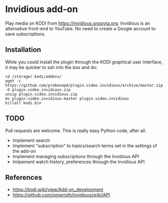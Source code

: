 # Invidious add-on

Play media on KODI from https://invidious.snopyta.org. Invidious is an alternative front-end to YouTube. No need to create a Google account to save subscriptions.

## Installation

While you could install the plugin through the KODI graphical user interface, it may be quicker to ssh into the box and do:

```
cd /storage/.kodi/addons/
wget -c https://github.com/probonopd/plugin.video.invidious/archive/master.zip -O plugin.video.invidious.zip
unzip plugin.video.invidious.zip
mv plugin.video.invidious-master plugin.video.invidious
killall kodi.bin
```

## TODO

Pull requests are welcome. This is really easy Python code, after all.

* Implement search
* Implement "subscription" to topics/search terms set in the settings of the add-on 
* Implement managing subscriptions through the Invidious API
* Imlpement watch history, preferences through the Invidious API

## References

* https://kodi.wiki/view/Add-on_development
* https://github.com/omarroth/invidious/wiki/API
